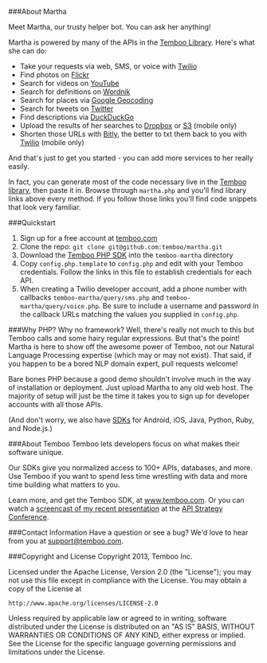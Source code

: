 ###About Martha

Meet Martha, our trusty helper bot. You can ask her anything!

Martha is powered by many of the APIs in the [Temboo Library](https://temboo.com/library/). Here's what she can do:

 * Take your requests via web, SMS, or voice with [Twilio](https://temboo.com/library/Library/Twilio/)
 * Find photos on [Flickr](https://temboo.com/library/Library/Flickr/)
 * Search for videos on [YouTube](https://temboo.com/library/Library/YouTube/)
 * Search for definitions on [Wordnik](https://temboo.com/library/Library/Wordnik/)
 * Search for places via [Google Geocoding](https://temboo.com/library/Library/Google/Geocoding)
 * Search for tweets on [Twitter](https://temboo.com/library/Library/Twitter)
 * Find descriptions via [DuckDuckGo](https://temboo.com/library/Library/DuckDuckGo)
 * Upload the results of her searches to [Dropbox](https://live.temboo.com/library/Library/Dropbox/) or [S3](https://live.temboo.com/library/Library/Amazon/S3/) (mobile only)
 * Shorten those URLs with [Bitly](https://live.temboo.com/library/Library/Bitly/), the better to txt them back to you with [Twilio](https://live.temboo.com/library/Library/Twilio/) (mobile only)

And that's just to get you started - you can add more services to her really easily.

In fact, you can generate most of the code necessary live in the [Temboo library](https://temboo.com/library/), then paste it in. Browse through `martha.php` and you'll find library links above every method. If you follow those links you'll find code snippets that look very familiar.

###Quickstart
 1. Sign up for a free account at [temboo.com](http://temboo.com)
 2. Clone the repo: `git clone git@github.com:temboo/martha.git`
 3. Download the [Temboo PHP SDK](https://temboo.com/download) into the `temboo-martha` directory
 4. Copy `config.php.template` to `config.php` and edit with your Temboo credentials. Follow the links in this file to establish credentials for each API.
 5. When creating a Twilio developer account, add a phone number with callbacks `temboo-martha/query/sms.php` and `temboo-martha/query/voice.php`. Be sure to include a username and password in the callback URLs matching the values you supplied in `config.php`.

###Why PHP? Why no framework?
Well, there's really not much to this but Temboo calls and some hairy regular expressions. But that's the point! Martha is here to show off the awesome power of Temboo, not our Natural Language Processing expertise (which may or may not exist). That said, if you happen to be a bored NLP domain expert, pull requests welcome!

Bare bones PHP because a good demo shouldn't involve much in the way of installation or deployment. Just upload Martha to any old web host. The majority of setup will just be the time it takes you to sign up for developer accounts with all those APIs.

(And don't worry, we also have [SDKs](https://www.temboo.com/download) for Android, iOS, Java, Python, Ruby, and Node.js.)

###About Temboo
Temboo lets developers focus on what makes their software unique.

Our SDKs give you normalized access to 100+ APIs, databases, and more. Use Temboo if you want to spend less time wrestling with data and more time building what matters to you.

Learn more, and get the Temboo SDK, at www.temboo.com. Or you can watch a [screencast of my recent presentation](http://temboo.tumblr.com/post/44816556635/scaling-api-access-why-automation-will-make) at the [API Strategy Conference](http://www.apistrategyconference.com).

###Contact Information
Have a question or see a bug? We'd love to hear from you at support@temboo.com.

###Copyright and License
Copyright 2013, Temboo Inc.

Licensed under the Apache License, Version 2.0 (the "License"); you may not use this file except in compliance with the License. You may obtain a copy of the License at

    http://www.apache.org/licenses/LICENSE-2.0

Unless required by applicable law or agreed to in writing, software distributed under the License is distributed on an "AS IS" BASIS, WITHOUT WARRANTIES OR CONDITIONS OF ANY KIND, either express or implied. See the License for the specific language governing permissions and limitations under the License.